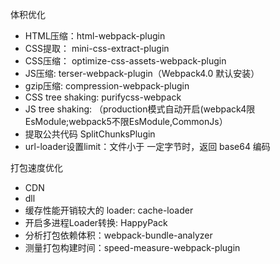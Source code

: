 体积优化
* HTML压缩：html-webpack-plugin
* CSS提取： mini-css-extract-plugin
* CSS压缩： optimize-css-assets-webpack-plugin
* JS压缩: terser-webpack-plugin（Webpack4.0 默认安装）
* gzip压缩: compression-webpack-plugin
* CSS tree shaking: purifycss-webpack
* JS tree shaking: （production模式自动开启(webpack4限EsModule;webpack5不限EsModule,CommonJs）
* 提取公共代码 SplitChunksPlugin
* url-loader设置limit：文件小于 一定字节时，返回 base64 编码

打包速度优化
* CDN
* dll
* 缓存性能开销较大的 loader: cache-loader
* 开启多进程Loader转换: HappyPack
* 分析打包依赖体积：webpack-bundle-analyzer
* 测量打包构建时间：speed-measure-webpack-plugin